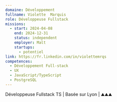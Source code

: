 ```yaml
---
domaine: Développement
fullname: Violette  Marquis
role: Développeuse Fullstack
missions:
  - start: 2024-04-08
    end: 2024-12-31
    status: independent
    employer: Malt
    startups:
      - potentiel
link: https://fr.linkedin.com/in/violettemrqs
competences:
  - Développement Full-stack
  - UX
  - JavaScript/TypeScript
  - PostgreSQL
---
```

Développeuse Fullstack TS | Basée sur Lyon | ⛰️⛰️⛰️

